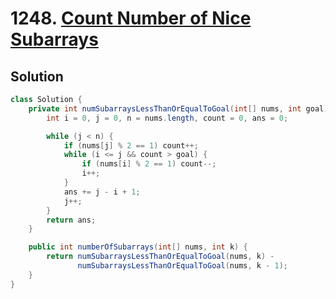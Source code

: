 # 1248. [Count Number of Nice Subarrays](https://leetcode.com/problems/count-number-of-nice-subarrays/solutions/?envType=daily-question&envId=2024-06-22)
## Solution
```java
class Solution {
    private int numSubarraysLessThanOrEqualToGoal(int[] nums, int goal) {
        int i = 0, j = 0, n = nums.length, count = 0, ans = 0;

        while (j < n) {
            if (nums[j] % 2 == 1) count++;
            while (i <= j && count > goal) {
                if (nums[i] % 2 == 1) count--;
                i++;
            }
            ans += j - i + 1;
            j++;
        }
        return ans;
    }

    public int numberOfSubarrays(int[] nums, int k) {
        return numSubarraysLessThanOrEqualToGoal(nums, k) - 
               numSubarraysLessThanOrEqualToGoal(nums, k - 1);
    }
}
```
